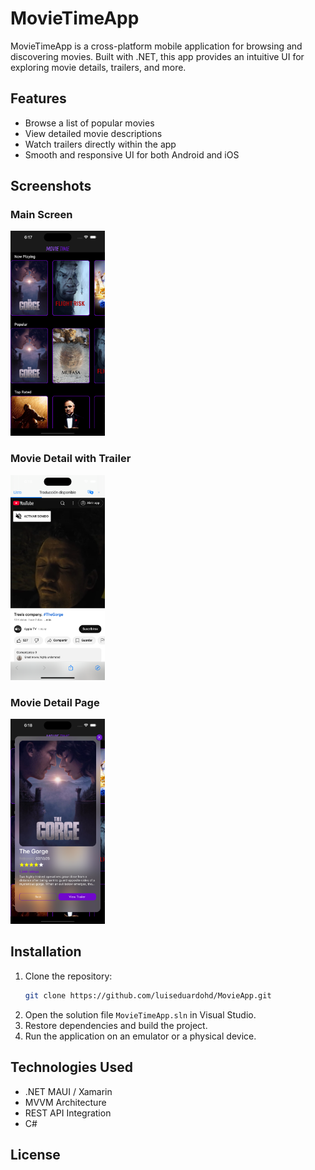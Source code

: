 # MovieTimeApp

MovieTimeApp is a cross-platform mobile application for browsing and discovering movies. Built with .NET, this app provides an intuitive UI for exploring movie details, trailers, and more.

## Features

- Browse a list of popular movies
- View detailed movie descriptions
- Watch trailers directly within the app
- Smooth and responsive UI for both Android and iOS

## Screenshots

### Main Screen
<img src="https://github.com/luiseduardohd/MovieApp/blob/main/Screenshots/Main.png?raw=true" width="30%">

### Movie Detail with Trailer
<img src="https://github.com/luiseduardohd/MovieApp/blob/main/Screenshots/Movie-Detail-Trailer.png?raw=true" width="30%">

### Movie Detail Page
<img src="https://github.com/luiseduardohd/MovieApp/blob/main/Screenshots/Movie-Detail.png?raw=true" width="30%">

## Installation

1. Clone the repository:
   ```sh
   git clone https://github.com/luiseduardohd/MovieApp.git
   ```
2. Open the solution file `MovieTimeApp.sln` in Visual Studio.
3. Restore dependencies and build the project.
4. Run the application on an emulator or a physical device.

## Technologies Used

- .NET MAUI / Xamarin
- MVVM Architecture
- REST API Integration
- C#

## License
